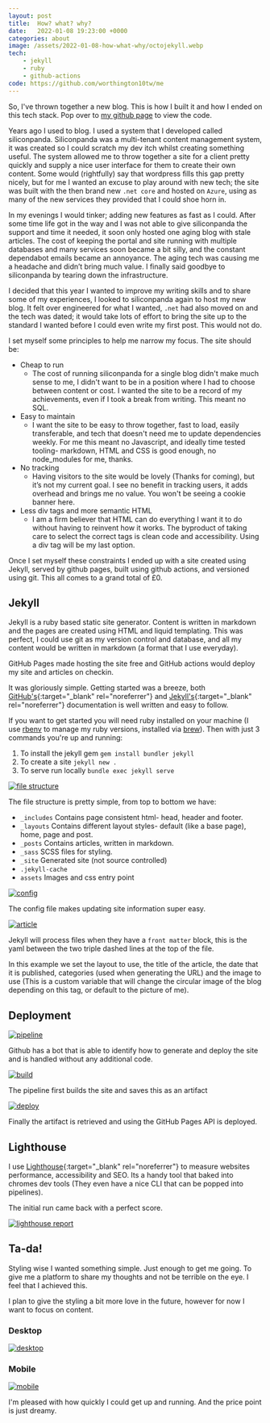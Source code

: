 ```yaml
---
layout: post
title:  How? what? why?
date:   2022-01-08 19:23:00 +0000
categories: about
image: /assets/2022-01-08-how-what-why/octojekyll.webp
tech: 
    - jekyll
    - ruby
    - github-actions
code: https://github.com/worthington10tw/me
---
```


So, I've thrown together a new blog. This is how I built it and how I ended on this tech stack. Pop over to [my github page](https://github.com/worthington10tw) to view the code.

<!--more-->

Years ago I used to blog. I used a system that I developed called siliconpanda. Siliconpanda was a multi-tenant content management system, it was created so I could scratch my dev itch whilst creating something useful. The system allowed me to throw together a site for a client pretty quickly and supply a nice user interface for them to create their own content. Some would (rightfully) say that wordpress fills this gap pretty nicely, but for me I wanted an excuse to play around with new tech; the site was built with the then brand new `.net core` and hosted on `Azure`, using as many of the new services they provided that I could shoe horn in. 

In my evenings I would tinker; adding new features as fast as I could. After some time life got in the way and I was not able to give siliconpanda the support and time it needed, it soon only hosted one aging blog with stale articles. The cost of keeping the portal and site running with multiple databases and many services soon became a bit silly, and the constant dependabot emails became an annoyance. The aging tech was causing me a headache and didn’t bring much value. I finally said goodbye to siliconpanda by tearing down the infrastructure.

I decided that this year I wanted to improve my writing skills and to share some of my experiences, I looked to siliconpanda again to host my new blog. It felt over engineered for what I wanted, `.net` had also moved on and the tech was dated; it would take lots of effort to bring the site up to the standard I wanted before I could even write my first post. This would not do.

I set myself some principles to help me narrow my focus.
The site should be:
- Cheap to run
    - The cost of running siliconpanda for a single blog didn't make much sense to me, I didn't want to be in a position where I had to choose between content or cost. I wanted the site to be a record of my achievements, even if I took a break from writing. This meant no SQL.
- Easy to maintain
    - I want the site to be easy to throw together, fast to load, easily transferable, and tech that doesn't need me to update dependencies weekly. For me this meant no Javascript, and ideally time tested tooling- markdown, HTML and CSS is good enough, no node_modules for me, thanks.
- No tracking
    - Having visitors to the site would be lovely (Thanks for coming), but it’s not my current goal. I see no benefit in tracking users, it adds overhead and brings me no value. You won't be seeing a cookie banner here.
- Less div tags and more semantic HTML
    - I am a firm believer that HTML can do everything I want it to do without having to reinvent how it works. The byproduct of taking care to select the correct tags is clean code and accessibility. Using a div tag will be my last option.

Once I set myself these constraints I ended up with a site created using Jekyll, served by github pages, built using github actions, and versioned using git. This all comes to a grand total of £0.

## Jekyll

Jekyll is a ruby based static site generator. Content is written in markdown and the pages are created using HTML and liquid templating. This was perfect, I could use git as my version control and database, and all my content would be written in markdown (a format that I use everyday).

GitHub Pages made hosting the site free and GitHub actions would deploy my site and articles on checkin.

It was gloriously simple. Getting started was a breeze, both [GitHub's](https://pages.github.com/){:target="_blank"  rel="noreferrer"} and [Jekyll's](https://jekyllrb.com/){:target="_blank"  rel="noreferrer"} documentation is well written and easy to follow.

If you want to get started you will need ruby installed on your machine (I use [rbenv](https://github.com/rbenv/rbenv) to manage my ruby versions, installed via [brew](https://brew.sh/)). Then with just 3 commands you're up and running: 

1. To install the jekyll gem `gem install bundler jekyll`
2. To create a site `jekyll new .`
3. To serve run locally `bundle exec jekyll serve`

[![file structure](/assets/2022-01-08-how-what-why/structure.webp)](/assets/2022-01-08-how-what-why/structure.webp)

The file structure is pretty simple, from top to bottom we have:
- `_includes` Contains page consistent html- head, header and  footer. 
- `_layouts` Contains different layout styles- default (like a base page), home, page and post.
- `_posts` Contains articles, written in markdown.
- `_sass` SCSS files for styling.
- `_site` Generated site (not source controlled)
- `.jekyll-cache`
- `assets` Images and css entry point

[![config](/assets/2022-01-08-how-what-why/config.webp)](/assets/2022-01-08-how-what-why/config.webp)

The config file makes updating site information super easy.

[![article](/assets/2022-01-08-how-what-why/article.webp)](/assets/2022-01-08-how-what-why/article.webp)

Jekyll will process files when they have a `front matter` block, this is the yaml between the two triple dashed lines at the top of the file.

In this example we set the layout to use, the title of the article, the date that it is published, categories (used when generating the URL) and the image to use (This is a custom variable that will change the circular image of the blog depending on this tag, or default to the picture of me).

## Deployment

[![pipeline](/assets/2022-01-08-how-what-why/pipeline.webp)](/assets/2022-01-08-how-what-why/pipeline.webp)

Github has a bot that is able to identify how to generate and deploy the site and is handled without any additional code.

[![build](/assets/2022-01-08-how-what-why/build.webp)](/assets/2022-01-08-how-what-why/build.webp)

The pipeline first builds the site and saves this as an artifact

[![deploy](/assets/2022-01-08-how-what-why/deploy.webp)](/assets/2022-01-08-how-what-why/deploy.webp)

Finally the artifact is retrieved and using the GitHub Pages API is deployed.

## Lighthouse 

I use [Lighthouse](https://developers.google.com/web/tools/lighthouse){:target="_blank"  rel="noreferrer"} to measure websites performance, accessibility and SEO. Its a handy tool that baked into chromes dev tools (They even have a nice CLI that can be popped into pipelines).

The initial  run came back with a perfect score.

[![lighthouse report](/assets/2022-01-08-how-what-why/lighthouse.webp)](/assets/2022-01-08-how-what-why/lighthouse.webp)

## Ta-da!

Styling wise I wanted something simple. Just enough to get me going. To give me a platform to share my thoughts and not be terrible on the eye. I feel that I achieved this. 

I plan to give the styling a bit more love in the future, however for now I want to focus on content. 

### Desktop
[![desktop](/assets/2022-01-08-how-what-why/desktop.webp)](/assets/2022-01-08-how-what-why/desktop.webp)

### Mobile
[![mobile](/assets/2022-01-08-how-what-why/mobile.webp)](/assets/2022-01-08-how-what-why/mobile.webp)

I'm pleased with how quickly I could get up and running. And the price point is just dreamy.

